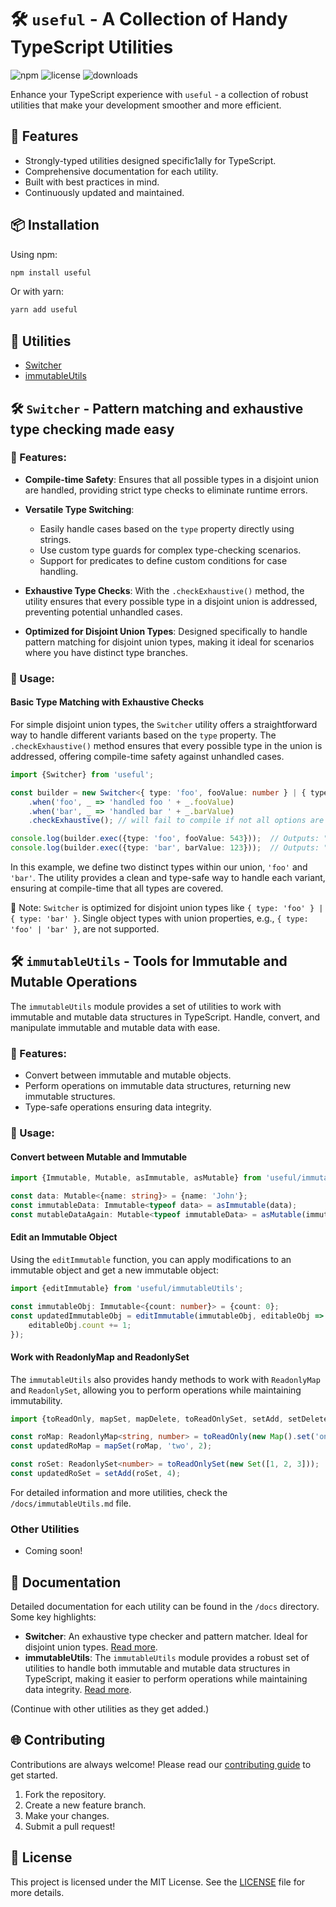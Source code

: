 # 🛠️ `useful` - A Collection of Handy TypeScript Utilities

![npm](https://img.shields.io/npm/v/useful)
![license](https://img.shields.io/npm/l/useful)
![downloads](https://img.shields.io/npm/dw/useful)

Enhance your TypeScript experience with `useful` - a collection of robust utilities that make your development smoother and more efficient.

## 🌟 Features

- Strongly-typed utilities designed specific1ally for TypeScript.
- Comprehensive documentation for each utility.
- Built with best practices in mind.
- Continuously updated and maintained.

## 📦 Installation

Using npm:

```bash
npm install useful
```

Or with yarn:

```bash
yarn add useful
```

## 🚀 Utilities

- [Switcher](#-Switcher---pattern-matching-and-exhaustive-type-checking-made-easy)
- [immutableUtils](#-immutableutils---tools-for-immutable-and-mutable-operations)

## 🛠️ `Switcher` - Pattern matching and exhaustive type checking made easy

### 📌 Features:

- **Compile-time Safety**: Ensures that all possible types in a disjoint union are handled, providing strict type checks to eliminate runtime errors.

- **Versatile Type Switching**:
    - Easily handle cases based on the `type` property directly using strings.
    - Use custom type guards for complex type-checking scenarios.
    - Support for predicates to define custom conditions for case handling.

- **Exhaustive Type Checks**: With the `.checkExhaustive()` method, the utility ensures that every possible type in a disjoint union is addressed, preventing potential unhandled cases.

- **Optimized for Disjoint Union Types**: Designed specifically to handle pattern matching for disjoint union types, making it ideal for scenarios where you have distinct type branches.

### 🧪 Usage:

#### Basic Type Matching with Exhaustive Checks

For simple disjoint union types, the `Switcher` utility offers a straightforward way to handle different variants based on the `type` property. The `.checkExhaustive()` method ensures that every possible type in the union is addressed, offering compile-time safety against unhandled cases.

```typescript
import {Switcher} from 'useful';

const builder = new Switcher<{ type: 'foo', fooValue: number } | { type: 'bar', barValue: number }>()
    .when('foo', _ => 'handled foo ' + _.fooValue)
    .when('bar', _ => 'handled bar ' + _.barValue)
    .checkExhaustive(); // will fail to compile if not all options are handled 

console.log(builder.exec({type: 'foo', fooValue: 543}));  // Outputs: "handled foo 543"
console.log(builder.exec({type: 'bar', barValue: 123}));  // Outputs: "handled bar 123"
```

In this example, we define two distinct types within our union, `'foo'` and `'bar'`. The utility provides a clean and type-safe way to handle each variant, ensuring at compile-time that all types are covered.

🚫 Note: `Switcher` is optimized for disjoint union types like `{ type: 'foo' } | { type: 'bar' }`. Single object types with union properties, e.g., `{ type: 'foo' | 'bar' }`, are not supported. 

## 🛠️ `immutableUtils` - Tools for Immutable and Mutable Operations

The `immutableUtils` module provides a set of utilities to work with immutable and mutable data structures in TypeScript. Handle, convert, and manipulate immutable and mutable data with ease.

### 📌 Features:

- Convert between immutable and mutable objects.
- Perform operations on immutable data structures, returning new immutable structures.
- Type-safe operations ensuring data integrity.

### 🧪 Usage:

#### Convert between Mutable and Immutable

```typescript
import {Immutable, Mutable, asImmutable, asMutable} from 'useful/immutableUtils';

const data: Mutable<{name: string}> = {name: 'John'};
const immutableData: Immutable<typeof data> = asImmutable(data);
const mutableDataAgain: Mutable<typeof immutableData> = asMutable(immutableData);
```

#### Edit an Immutable Object

Using the `editImmutable` function, you can apply modifications to an immutable object and get a new immutable object:

```typescript
import {editImmutable} from 'useful/immutableUtils';

const immutableObj: Immutable<{count: number}> = {count: 0};
const updatedImmutableObj = editImmutable(immutableObj, editableObj => {
    editableObj.count += 1;
});
```

#### Work with ReadonlyMap and ReadonlySet

The `immutableUtils` also provides handy methods to work with `ReadonlyMap` and `ReadonlySet`, allowing you to perform operations while maintaining immutability.

```typescript
import {toReadOnly, mapSet, mapDelete, toReadOnlySet, setAdd, setDelete} from 'useful/immutableUtils';

const roMap: ReadonlyMap<string, number> = toReadOnly(new Map().set('one', 1));
const updatedRoMap = mapSet(roMap, 'two', 2);

const roSet: ReadonlySet<number> = toReadOnlySet(new Set([1, 2, 3]));
const updatedRoSet = setAdd(roSet, 4);
```

For detailed information and more utilities, check the `/docs/immutableUtils.md` file.


### Other Utilities

- Coming soon!

## 📖 Documentation

Detailed documentation for each utility can be found in the `/docs` directory. Some key highlights:

- **Switcher**: An exhaustive type checker and pattern matcher. Ideal for disjoint union types. [Read more](/docs/Switcher.md).
- **immutableUtils**: The `immutableUtils` module provides a robust set of utilities to handle both immutable and mutable data structures in TypeScript, making it easier to perform operations while maintaining data integrity.
  [Read more](/docs/immutableUtils.md).

(Continue with other utilities as they get added.)

## 🌐 Contributing

Contributions are always welcome! Please read our [contributing guide](CONTRIBUTING.md) to get started.

1. Fork the repository.
2. Create a new feature branch.
3. Make your changes.
4. Submit a pull request!

## 📝 License

This project is licensed under the MIT License. See the [LICENSE](LICENSE) file for more details.
